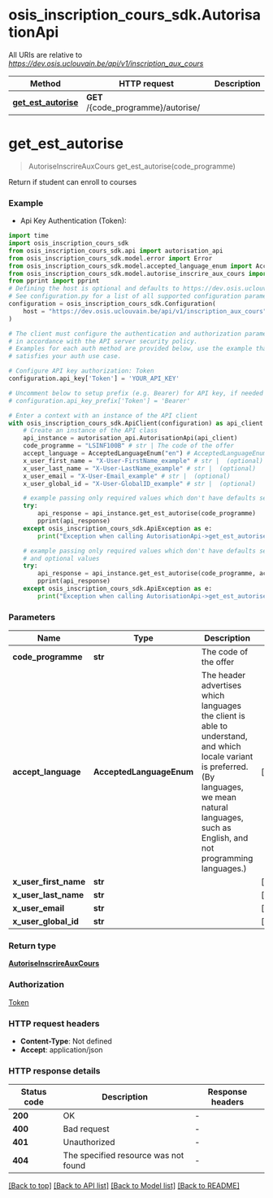 # osis_inscription_cours_sdk.AutorisationApi

All URIs are relative to *https://dev.osis.uclouvain.be/api/v1/inscription_aux_cours*

Method | HTTP request | Description
------------- | ------------- | -------------
[**get_est_autorise**](AutorisationApi.md#get_est_autorise) | **GET** /{code_programme}/autorise/ | 


# **get_est_autorise**
> AutoriseInscrireAuxCours get_est_autorise(code_programme)



Return if student can enroll to courses

### Example

* Api Key Authentication (Token):

```python
import time
import osis_inscription_cours_sdk
from osis_inscription_cours_sdk.api import autorisation_api
from osis_inscription_cours_sdk.model.error import Error
from osis_inscription_cours_sdk.model.accepted_language_enum import AcceptedLanguageEnum
from osis_inscription_cours_sdk.model.autorise_inscrire_aux_cours import AutoriseInscrireAuxCours
from pprint import pprint
# Defining the host is optional and defaults to https://dev.osis.uclouvain.be/api/v1/inscription_aux_cours
# See configuration.py for a list of all supported configuration parameters.
configuration = osis_inscription_cours_sdk.Configuration(
    host = "https://dev.osis.uclouvain.be/api/v1/inscription_aux_cours"
)

# The client must configure the authentication and authorization parameters
# in accordance with the API server security policy.
# Examples for each auth method are provided below, use the example that
# satisfies your auth use case.

# Configure API key authorization: Token
configuration.api_key['Token'] = 'YOUR_API_KEY'

# Uncomment below to setup prefix (e.g. Bearer) for API key, if needed
# configuration.api_key_prefix['Token'] = 'Bearer'

# Enter a context with an instance of the API client
with osis_inscription_cours_sdk.ApiClient(configuration) as api_client:
    # Create an instance of the API class
    api_instance = autorisation_api.AutorisationApi(api_client)
    code_programme = "LSINF100B" # str | The code of the offer
    accept_language = AcceptedLanguageEnum("en") # AcceptedLanguageEnum | The header advertises which languages the client is able to understand, and which locale variant is preferred. (By languages, we mean natural languages, such as English, and not programming languages.)  (optional)
    x_user_first_name = "X-User-FirstName_example" # str |  (optional)
    x_user_last_name = "X-User-LastName_example" # str |  (optional)
    x_user_email = "X-User-Email_example" # str |  (optional)
    x_user_global_id = "X-User-GlobalID_example" # str |  (optional)

    # example passing only required values which don't have defaults set
    try:
        api_response = api_instance.get_est_autorise(code_programme)
        pprint(api_response)
    except osis_inscription_cours_sdk.ApiException as e:
        print("Exception when calling AutorisationApi->get_est_autorise: %s\n" % e)

    # example passing only required values which don't have defaults set
    # and optional values
    try:
        api_response = api_instance.get_est_autorise(code_programme, accept_language=accept_language, x_user_first_name=x_user_first_name, x_user_last_name=x_user_last_name, x_user_email=x_user_email, x_user_global_id=x_user_global_id)
        pprint(api_response)
    except osis_inscription_cours_sdk.ApiException as e:
        print("Exception when calling AutorisationApi->get_est_autorise: %s\n" % e)
```


### Parameters

Name | Type | Description  | Notes
------------- | ------------- | ------------- | -------------
 **code_programme** | **str**| The code of the offer |
 **accept_language** | **AcceptedLanguageEnum**| The header advertises which languages the client is able to understand, and which locale variant is preferred. (By languages, we mean natural languages, such as English, and not programming languages.)  | [optional]
 **x_user_first_name** | **str**|  | [optional]
 **x_user_last_name** | **str**|  | [optional]
 **x_user_email** | **str**|  | [optional]
 **x_user_global_id** | **str**|  | [optional]

### Return type

[**AutoriseInscrireAuxCours**](AutoriseInscrireAuxCours.md)

### Authorization

[Token](../README.md#Token)

### HTTP request headers

 - **Content-Type**: Not defined
 - **Accept**: application/json


### HTTP response details

| Status code | Description | Response headers |
|-------------|-------------|------------------|
**200** | OK |  -  |
**400** | Bad request |  -  |
**401** | Unauthorized |  -  |
**404** | The specified resource was not found |  -  |

[[Back to top]](#) [[Back to API list]](../README.md#documentation-for-api-endpoints) [[Back to Model list]](../README.md#documentation-for-models) [[Back to README]](../README.md)

